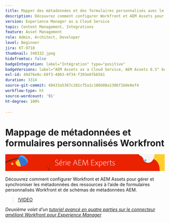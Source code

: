 ```yaml
---
title: Mapper des métadonnées et des formulaires personnalisés avec le connecteur amélioré Workfront pour AEM
description: Découvrez comment configurer Workfront et AEM Assets pour gérer et synchroniser les métadonnées des ressources à l’aide de formulaires personnalisés Workfront et de schémas de métadonnées AEM.
version: Experience Manager as a Cloud Service
topic: Content Management, Integrations
feature: Asset Management
role: Admin, Architect, Developer
level: Beginner
jira: KT-9718
thumbnail: 340332.jpeg
hidefromtoc: false
badgeIntegration: label="Intégration" type="positive"
badgeVersions: label="AEM Assets as a Cloud Service, AEM Assets 6.5" before-title="false"
exl-id: 40d76e0c-69f3-4003-9f34-f393e6fb8561
duration: 3314
source-git-commit: 48433a5367c281cf5a1c106b08a1306f1b0e8ef4
workflow-type: ht
source-wordcount: '91'
ht-degree: 100%

---
```


# Mappage de métadonnées et formulaires personnalisés Workfront

![AEM Experts Series.](./assets/banner.png)

Découvrez comment configurer Workfront et AEM Assets pour gérer et synchroniser les métadonnées des ressources à l’aide de formulaires personnalisés Workfront et de schémas de métadonnées AEM.

>[!VIDEO](https://video.tv.adobe.com/v/340332?quality=12&learn=on)

_Deuxième volet d’un [tutoriel avancé en quatre parties sur le connecteur amélioré Workfront pour Experience Manager](./overview.md)_
